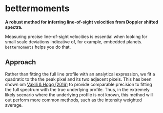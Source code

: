 # bettermoments

**A robust method for inferring line-of-sight velocities from Doppler shifted spectra.**

Measuring precise line-of-sight velocities is essential when looking for small scale deviations indicative of, for example, embedded planets. `bettermoments` helps you do that.

## Approach

Rather than fitting the full line profile with an analytical expression, we fit a quadratic to the the peak pixel and its two adjacent pixels. This has been shown om [Vakili & Hogg (2016)](https://arxiv.org/abs/1610.05873) to provide comparable precision to fitting the full spectrum with the true underlying profile. Thus, in the extremely likely scenario where the underlying profile is not known, this method will out perform more common methods, such as the intensity weighted average.
